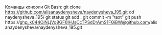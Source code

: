 Команды консоли Git Bash:
 git clone https://github.com/alisanaydenysheva/naydenysheva_195.git
 cd naydenysheva_195/
 git status
 git add .
git commit -m "text"
git push https://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@github.com/alisanaydenysheva/naydenysheva_195.git
